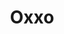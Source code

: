 ---
title: "Oxxo"
url: /mexicali/oxxo-avenida-santa-isabel-y-calle-bahia-de-lucerna/
shop: comodidad
---